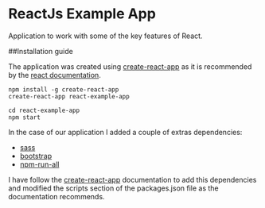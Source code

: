 # ReactJs Example App

Application to work with some of the key features of React.

##Installation guide

The application was created using [create-react-app](https://github.com/facebookincubator/create-react-app/blob/master/packages/react-scripts/template/README.md) as it is recommended by the [react documentation](https://facebook.github.io/react/docs/installation.html).

```
npm install -g create-react-app
create-react-app react-example-app

cd react-example-app
npm start
```
In the case of our application I added a couple of extras dependencies:

- [sass](https://github.com/facebookincubator/create-react-app/blob/master/packages/react-scripts/template/README.md#adding-a-css-preprocessor-sass-less-etc)
- [bootstrap](https://github.com/facebookincubator/create-react-app/blob/master/packages/react-scripts/template/README.md#adding-bootstrap)
- [npm-run-all](https://github.com/facebookincubator/create-react-app/blob/master/packages/react-scripts/template/README.md#adding-a-css-preprocessor-sass-less-etc)


I have follow the [create-react-app](https://github.com/facebookincubator/create-react-app/blob/master/packages/react-scripts/template/README.md) documentation to add this dependencies and modified the scripts section of the packages.json file as the documentation recommends.
